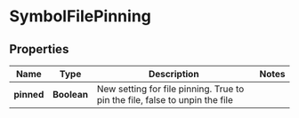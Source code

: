 

# SymbolFilePinning


## Properties

| Name | Type | Description | Notes |
|------------ | ------------- | ------------- | -------------|
|**pinned** | **Boolean** | New setting for file pinning. True to pin the file, false to unpin the file |  |



